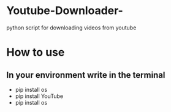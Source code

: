 # Youtube-Downloader-
python script for downloading videos from youtube 
<h1>How to use </h1>
<h2>In your environment write in the terminal</h2>
<ul>
  <li>pip install os</li>
  <li>pip install YouTube</li>
  <li>pip install os </li>
</ul>
